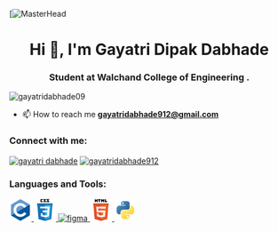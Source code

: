 [![MasterHead](https://media.giphy.com/media/v1.Y2lkPTc5MGI3NjExOTc0bmJzenZ5c3hkcjFuNTNkdDNvYXE3cHB1N2Z4ZDh3cXUzdzlqMCZlcD12MV9pbnRlcm5hbF9naWZfYnlfaWQmY3Q9Zw/L1R1tvI9svkIWwpVYr/giphy.gif)

<h1 align="center">Hi 👋, I'm Gayatri Dipak Dabhade</h1>
<h3 align="center">Student at Walchand College of Engineering .</h3>

<p align="left"> <img src="https://komarev.com/ghpvc/?username=gayatridabhade09&label=Profile%20views&color=0e75b6&style=flat" alt="gayatridabhade09" /> </p>

- 📫 How to reach me **gayatridabhade912@gmail.com**

<h3 align="left">Connect with me:</h3>
<p align="left">
<a href="https://linkedin.com/in/gayatri dabhade" target="blank"><img align="center" src="https://raw.githubusercontent.com/rahuldkjain/github-profile-readme-generator/master/src/images/icons/Social/linked-in-alt.svg" alt="gayatri dabhade" height="30" width="40" /></a>
<a href="https://instagram.com/gayatridabhade912" target="blank"><img align="center" src="https://raw.githubusercontent.com/rahuldkjain/github-profile-readme-generator/master/src/images/icons/Social/instagram.svg" alt="gayatridabhade912" height="30" width="40" /></a>
</p>

<h3 align="left">Languages and Tools:</h3>
<p align="left"> <a href="https://www.cprogramming.com/" target="_blank" rel="noreferrer"> <img src="https://raw.githubusercontent.com/devicons/devicon/master/icons/c/c-original.svg" alt="c" width="40" height="40"/> </a> <a href="https://www.w3schools.com/css/" target="_blank" rel="noreferrer"> <img src="https://raw.githubusercontent.com/devicons/devicon/master/icons/css3/css3-original-wordmark.svg" alt="css3" width="40" height="40"/> </a> <a href="https://www.figma.com/" target="_blank" rel="noreferrer"> <img src="https://www.vectorlogo.zone/logos/figma/figma-icon.svg" alt="figma" width="40" height="40"/> </a> <a href="https://www.w3.org/html/" target="_blank" rel="noreferrer"> <img src="https://raw.githubusercontent.com/devicons/devicon/master/icons/html5/html5-original-wordmark.svg" alt="html5" width="40" height="40"/> </a> <a href="https://www.python.org" target="_blank" rel="noreferrer"> <img src="https://raw.githubusercontent.com/devicons/devicon/master/icons/python/python-original.svg" alt="python" width="40" height="40"/> </a> </p>

